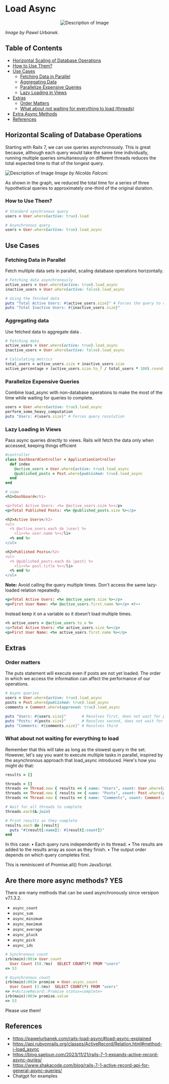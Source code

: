 # Load Async

<p align="center">
  <img src="assets/lets-use-load-async.png" alt="Description of Image">
</p>

*Image by Pawel Urbanek.*

## **Table of Contents**

- [Horizontal Scaling of Database Operations](#horizontal-scaling-of-database-operations)
- [How to Use Them?](#how-to-use-them)
- [Use Cases](#use-cases)
  - [Fetching Data in Parallel](#fetching-data-in-parallel)
  - [Aggregating Data](#aggregating-data)
  - [Parallelize Expensive Queries](#parallelize-expensive-queries)
  - [Lazy Loading in Views](#lazy-loading-in-views)
- [Extras](#extras)
  - [Order Matters](#order-matters)
  - [What about not waiting for everything to load (threads)](#what-about-not-waiting-for-everything-to-load)
- [Extra Async Methods](#are-there-more-async-methods-yes)
- [References](#references)

## **Horizontal Scaling of Database Operations**

Starting with Rails 7, we can use queries asynchronously. This is great because, although each query would take the same time individually, running multiple queries simultaneously on different threads reduces the total expected time to that of the longest query.

![Description of Image](assets/comparison-load-async.png)
*Image by Nicolás Falconi.*

As shown in the graph, we reduced the total time for a series of three hypothetical queries to approximately one-third of the original duration.

### **How to Use Them?**

```ruby
# Standard synchronous query
users = User.where(active: true).load

# Asynchronous query
users = User.where(active: true).load_async
```

## **Use Cases**

### Fetching Data in Parallel

Fetch multiple data sets in parallel, scaling database operations horizontally.

```ruby
# Fetching data asynchronously
active_users = User.where(active: true).load_async
inactive_users = User.where(active: false).load_async

# Using the fetched data
puts "Total Active Users: #{active_users.size}" # Forces the query to complete
puts "Total Inactive Users: #{inactive_users.size}"
```

### Aggregating data

Use fetched data to aggregate data .

```ruby
# Fetching data
active_users = User.where(active: true).load_async
inactive_users = User.where(active: false).load_async

# Calculating metrics
total_users = active_users.size + inactive_users.size
active_percentage = (active_users.size.to_f / total_users * 100).round(2)
```

### **Parallelize Expensive Queries**

Combine load_async with non-database operations to make the most of the time while waiting for queries to complete.

```ruby
users = User.where(active: true).load_async
perform_some_heavy_computation
puts "Users: #{users.size}" # Forces query resolution
```

### **Lazy Loading in Views**

Pass async queries directly to views. Rails will fetch the data only when accessed, keeping things efficient

```ruby
#controller 
class DashboardController < ApplicationController
  def index
    @active_users = User.where(active: true).load_async
    @published_posts = Post.where(published: true).load_async
  end
end

# view
<h1>Dashboard</h1>

<p>Total Active Users: <%= @active_users.size %></p>
<p>Total Published Posts: <%= @published_posts.size %></p>

<h2>Active Users</h2>
<ul>
  <% @active_users.each do |user| %>
    <li><%= user.name %></li>
  <% end %>
</ul>

<h2>Published Posts</h2>
<ul>
  <% @published_posts.each do |post| %>
    <li><%= post.title %></li>
  <% end %>
</ul>
```

**Note:**
Avoid calling the query multiple times. Don't access the same lazy-loaded relation repeatedly.

```ruby
<p>Total Active Users: <%= @active_users.size %></p>
<p>First User Name: <%= @active_users.first.name %></p> <!--
```

Instead keep it on a variable so it doesn’t load multiple times.

```ruby
<% active_users = @active_users.to_a %>
<p>Total Active Users: <%= active_users.size %></p>
<p>First User Name: <%= active_users.first.name %></p>
```

## Extras

### **Order matters**

The puts statement will execute even if posts are not yet loaded. The order in which we access the information can affect the performance of our operations.

```ruby
# Async queries
users = User.where(active: true).load_async
posts = Post.where(published: true).load_async
comments = Comment.where(approved: true).load_async

puts "Users: #{users.size}"       # Resolves first, does not wait for posts
puts "Posts: #{posts.size}"       # Resolves second, does not wait for comments
puts "Comments: #{comments.size}" # Resolves third
```

### What about not waiting for everything to load

Remember that this will take as long as the slowest query in the set. However, let's say you want to execute multiple tasks in parallel, inspired by the asynchronous approach that load_async introduced. Here's how you might do that:

```ruby
results = []

threads = []
threads << Thread.new { results << { name: "Users", count: User.where(active: true).load.size } }
threads << Thread.new { results << { name: "Posts", count: Post.where(published: true).load.size } }
threads << Thread.new { results << { name: "Comments", count: Comment.where(approved: true).load.size } }

# Wait for all threads to complete
threads.each(&:join)

# Print results as they complete
results.each do |result|
  puts "#{result[:name]}: #{result[:count]}"
end
```

In this case:
• Each query runs independently in its thread.
• The results are added to the results array as soon as they finish.
• The output order depends on which query completes first.

This is reminiscent of Promise.all() from JavaScript.

## Are there more async methods? YES

There are many methods that can be used asynchronously since versipon v7.1.3.2.

- `async_count`
- `async_sum`
- `async_minimum`
- `async_maximum`
- `async_average`
- `async_pluck`
- `async_pick`
- `async_ids`

```ruby
# Synchronous count
irb(main):001> User.count
  User Count (58.7ms)  SELECT COUNT(*) FROM "users"
=> 53

# Asynchronous count
irb(main):002> promise = User.async_count
  User Count (3.6ms)  SELECT COUNT(*) FROM "users"
=> #<ActiveRecord::Promise status=complete>
irb(main):003> promise.value
=> 53
```

Please use them!

## References

- <https://pawelurbanek.com/rails-load-async#load-async-explained>
- <https://api.rubyonrails.org/classes/ActiveRecord/Relation.html#method-i-load_async>
- <https://blog.saeloun.com/2023/11/21/rails-7-1-expands-active-record-async-quries/>
- <https://www.shakacode.com/blog/rails-7-1-active-record-api-for-general-async-queries/>
- Chatgpt for examples

